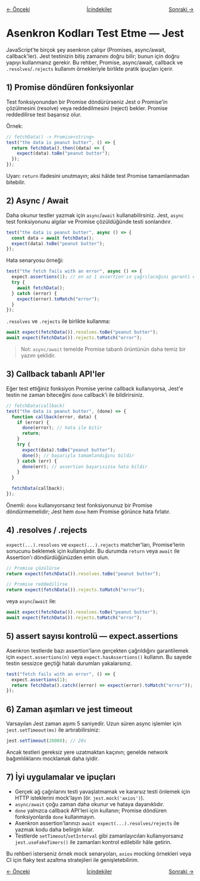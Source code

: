 <!-- navigation top -->
<div class="md-nav" style="display:flex;gap:1rem;justify-content:space-between">
  <a href="2_Using_Matchers.md">← Önceki</a>
  <span><a href="1_Getting_Started.md">İçindekiler</a></span>
  <a href="4_Setup and Teardown.md">Sonraki →</a>
</div>

# Asenkron Kodları Test Etme — Jest

JavaScript'te birçok şey asenkron çalışır (Promises, async/await, callback'ler). Jest testinizin bitiş zamanını doğru bilir; bunun için doğru yapıyı kullanmanız gerekir. Bu rehber, Promise, async/await, callback ve `.resolves`/`.rejects` kullanım örnekleriyle birlikte pratik ipuçları içerir.


## 1) Promise döndüren fonksiyonlar

Test fonksiyonundan bir Promise döndürürseniz Jest o Promise'in çözülmesini (resolve) veya reddedilmesini (reject) bekler. Promise reddedilirse test başarısız olur.

Örnek:

```js
// fetchData() -> Promise<string>
test("the data is peanut butter", () => {
  return fetchData().then((data) => {
    expect(data).toBe("peanut butter");
  });
});
```

Uyarı: `return` ifadesini unutmayın; aksi hâlde test Promise tamamlanmadan bitebilir.



## 2) Async / Await

Daha okunur testler yazmak için `async`/`await` kullanabilirsiniz. Jest, `async` test fonksiyonunu algılar ve Promise çözüldüğünde testi sonlandırır.

```js
test("the data is peanut butter", async () => {
  const data = await fetchData();
  expect(data).toBe("peanut butter");
});
```

Hata senaryosu örneği:

```js
test("the fetch fails with an error", async () => {
  expect.assertions(1); // en az 1 assertion'ın çağrılacağını garanti eder
  try {
    await fetchData();
  } catch (error) {
    expect(error).toMatch("error");
  }
});
```

`.resolves` ve `.rejects` ile birlikte kullanma:

```js
await expect(fetchData()).resolves.toBe("peanut butter");
await expect(fetchData()).rejects.toMatch("error");
```

> Not: `async/await` temelde Promise tabanlı örüntünün daha temiz bir yazım şeklidir.



## 3) Callback tabanlı API'ler

Eğer test ettiğiniz fonksiyon Promise yerine callback kullanıyorsa, Jest'e testin ne zaman biteceğini `done` callback'i ile bildirirsiniz.

```js
// fetchData(callback)
test("the data is peanut butter", (done) => {
  function callback(error, data) {
    if (error) {
      done(error); // hata ile bitir
      return;
    }
    try {
      expect(data).toBe("peanut butter");
      done(); // başarıyla tamamlandığını bildir
    } catch (err) {
      done(err); // assertion başarısızsa hata bildir
    }
  }

  fetchData(callback);
});
```

Önemli: `done` kullanıyorsanız test fonksiyonunuz bir Promise döndürmemelidir; Jest hem `done` hem Promise görünce hata fırlatır.



## 4) .resolves / .rejects

`expect(...).resolves` ve `expect(...).rejects` matcher'ları, Promise'lerin sonucunu beklemek için kullanışlıdır. Bu durumda `return` veya `await` ile Assertion'ı döndürdüğünüzden emin olun.

```js
// Promise çözülürse
return expect(fetchData()).resolves.toBe("peanut butter");

// Promise reddedilirse
return expect(fetchData()).rejects.toMatch("error");
```

veya `async`/`await` ile:

```js
await expect(fetchData()).resolves.toBe("peanut butter");
await expect(fetchData()).rejects.toMatch("error");
```



## 5) assert sayısı kontrolü — expect.assertions

Asenkron testlerde bazı assertion'ların gerçekten çağrıldığını garantilemek için `expect.assertions(n)` veya `expect.hasAssertions()` kullanın. Bu sayede testin sessizce geçtiği hatalı durumları yakalarsınız.

```js
test("fetch fails with an error", () => {
  expect.assertions(1);
  return fetchData().catch((error) => expect(error).toMatch("error"));
});
```



## 6) Zaman aşımları ve jest timeout

Varsayılan Jest zaman aşımı 5 saniyedir. Uzun süren async işlemler için `jest.setTimeout(ms)` ile artırabilirsiniz:

```js
jest.setTimeout(20000); // 20s
```

Ancak testleri gereksiz yere uzatmaktan kaçının; genelde network bağımlılıklarını mocklamak daha iyidir.



## 7) İyi uygulamalar ve ipuçları

- Gerçek ağ çağrılarını testi yavaşlatmamak ve kararsız testi önlemek için HTTP isteklerini mock'layın (ör. `jest.mock('axios')`).
- `async/await` çoğu zaman daha okunur ve hataya dayanıklıdır.
- `done` yalnızca callback API'leri için kullanın; Promise döndüren fonksiyonlarda `done` kullanmayın.
- Asenkron assertion'larınızı `await expect(...).resolves/rejects` ile yazmak kodu daha belirgin kılar.
- Testlerde `setTimeout`/`setInterval` gibi zamanlayıcıları kullanıyorsanız `jest.useFakeTimers()` ile zamanları kontrol edilebilir hâle getirin.



Bu rehberi isterseniz örnek mock senaryoları, `axios` mocking örnekleri veya CI için flaky test azaltma stratejileri ile genişletebilirim.

<!-- navigation top -->
<div class="md-nav" style="display:flex;gap:1rem;justify-content:space-between">
  <a href="2_Using_Matchers.md">← Önceki</a>
  <span><a href="1_Getting_Started.md">İçindekiler</a></span>
  <a href="4_Setup and Teardown.md">Sonraki →</a>
</div>
